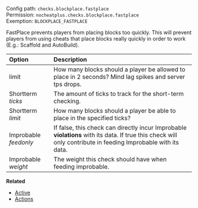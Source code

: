Config path: `checks.blockplace.fastplace`  
Permission: `nocheatplus.checks.blockplace.fastplace`  
Exemption: `BLOCKPLACE_FASTPLACE`  

FastPlace prevents players from placing blocks too quickly. This will prevent players from using cheats that place blocks really quickly in order to work (E.g.: Scaffold and AutoBuild).

| Option             | Description |
| :--------------    | :---------- |
| limit              | How many blocks should a player be allowed to place in 2 seconds? Mind lag spikes and server tps drops.|
| Shortterm _ticks_  | The amount of ticks to track for the short-term checking.|
| Shortterm _limit_  | How many blocks should a player be able to place in the specified ticks? |
| Improbable _feedonly_ | If false, this check can directly incur Improbable **violations** with its data. If true this check will only contribute in feeding Improbable with its data.|
| Improbable _weight_ |The weight this check should have when feeding improbable.|


**Related**  
* [Active](https://github.com/Updated-NoCheatPlus/Docs/blob/master/Settings/General.md#active)
* [Actions](https://github.com/Updated-NoCheatPlus/Docs/blob/master/Settings/General.md#actions)
